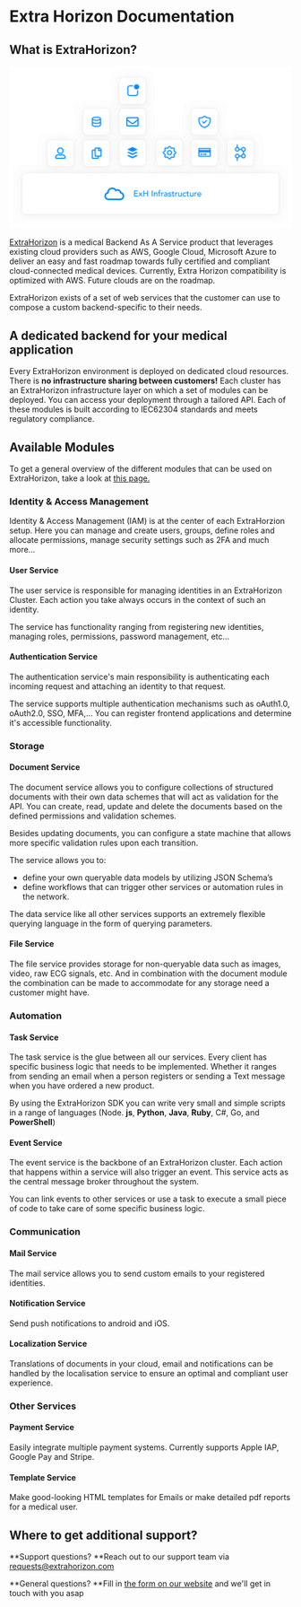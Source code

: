 # Extra Horizon Documentation

## What is ExtraHorizon?

![](.gitbook/assets/image.png)

[ExtraHorizon](https://www.extrahorizon.com/medical-cloud-backend) is a medical Backend As A Service product that leverages existing cloud providers such as AWS, Google Cloud, Microsoft Azure to deliver an easy and fast roadmap towards fully certified and compliant cloud-connected medical devices. Currently, Extra Horizon compatibility is optimized with AWS. Future clouds are on the roadmap.

ExtraHorizon exists of a set of web services that the customer can use to compose a custom backend-specific to their needs.

## A dedicated backend for your medical application

Every ExtraHorizon environment is deployed on dedicated cloud resources. There is **no infrastructure sharing between customers!** Each cluster has an ExtraHorizon infrastructure layer on which a set of modules can be deployed. You can access your deployment through a tailored API. Each of these modules is built according to IEC62304 standards and meets regulatory compliance.

## Available Modules

To get a general overview of the different modules that can be used on ExtraHorizon, take a look at [this page.](https://www.extrahorizon.com/cloud-services)

### Identity & Access Management <a href="identity-and-access-management" id="identity-and-access-management"></a>

Identity & Access Management (IAM) is at the center of each ExtraHorzion setup. Here you can manage and create users, groups, define roles and allocate permissions, manage security settings such as 2FA and much more…

#### User Service <a href="user-service" id="user-service"></a>

The user service is responsible for managing identities in an ExtraHorizon Cluster. Each action you take always occurs in the context of such an identity.

The service has functionality ranging from registering new identities, managing roles, permissions, password management, etc…

#### Authentication Service <a href="authentication-service" id="authentication-service"></a>

The authentication service's main responsibility is authenticating each incoming request and attaching an identity to that request.

The service supports multiple authentication mechanisms such as oAuth1.0, oAuth2.0, SSO, MFA,… You can register frontend applications and determine it's accessible functionality.

### Storage <a href="storage" id="storage"></a>

#### Document Service <a href="document-service" id="document-service"></a>

The document service allows you to configure collections of structured documents with their own data schemes that will act as validation for the API. You can create, read, update and delete the documents based on the defined permissions and validation schemes.

Besides updating documents, you can configure a state machine that allows more specific validation rules upon each transition.

The service allows you to:

* define your own queryable data models by utilizing JSON Schema’s
* define workflows that can trigger other services or automation rules in the network.&#x20;

The data service like all other services supports an extremely flexible querying language in the form of querying parameters.

#### File Service <a href="file-service" id="file-service"></a>

The file service provides storage for non-queryable data such as images, video, raw ECG signals, etc. And in combination with the document module the combination can be made to accommodate for any storage need a customer might have.

### Automation <a href="automation" id="automation"></a>

#### Task Service <a href="task-service" id="task-service"></a>

The task service is the glue between all our services. Every client has specific business logic that needs to be implemented. Whether it ranges from sending an email when a person registers or sending a Text message when you have ordered a new product.

By using the ExtraHorizon SDK you can write very small and simple scripts in a range of languages (Node. **js**, **Python**, **Java**, **Ruby**, C#, Go, and **PowerShell**)

#### Event Service <a href="event-service" id="event-service"></a>

The event service is the backbone of an ExtraHorizon cluster. Each action that happens within a service will also trigger an event. This service acts as the central message broker throughout the system.

You can link events to other services or use a task to execute a small piece of code to take care of some specific business logic.

### Communication <a href="communication" id="communication"></a>

#### Mail Service <a href="mail-service" id="mail-service"></a>

The mail service allows you to send custom emails to your registered identities.

#### Notification Service <a href="notification-service" id="notification-service"></a>

Send push notifications to android and iOS.

#### Localization Service <a href="localisation-service" id="localisation-service"></a>

Translations of documents in your cloud, email and notifications can be handled by the localisation service to ensure an optimal and compliant user experience.

### Other Services <a href="other-services" id="other-services"></a>

#### Payment Service <a href="payment-service" id="payment-service"></a>

Easily integrate multiple payment systems. Currently supports Apple IAP, Google Pay and Stripe.

#### Template Service <a href="template-service" id="template-service"></a>

Make good-looking HTML templates for Emails or make detailed pdf reports for a medical user.

## Where to get additional support?

**Support questions? **Reach out to our support team via [requests@extrahorizon.com](mailto:requests@extrahorizon.com)&#x20;

**General questions? **Fill in [the form on our website](https://www.extrahorizon.com/contact) and we'll get in touch with you asap

